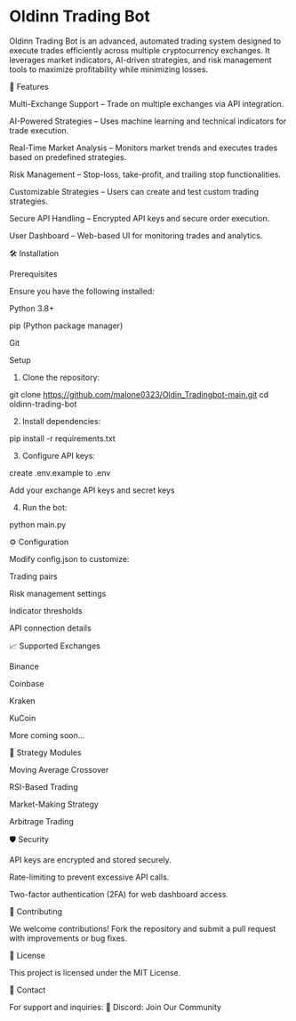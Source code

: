 # Oldinn Trading Bot
Oldinn Trading Bot is an advanced, automated trading system designed to execute trades efficiently across multiple cryptocurrency exchanges. It leverages market indicators, AI-driven strategies, and risk management tools to maximize profitability while minimizing losses.

🚀 Features

Multi-Exchange Support – Trade on multiple exchanges via API integration.

AI-Powered Strategies – Uses machine learning and technical indicators for trade execution.

Real-Time Market Analysis – Monitors market trends and executes trades based on predefined strategies.

Risk Management – Stop-loss, take-profit, and trailing stop functionalities.

Customizable Strategies – Users can create and test custom trading strategies.

Secure API Handling – Encrypted API keys and secure order execution.

User Dashboard – Web-based UI for monitoring trades and analytics.


🛠️ Installation

Prerequisites

Ensure you have the following installed:

Python 3.8+

pip (Python package manager)

Git


Setup

1. Clone the repository:

git clone https://github.com/malone0323/Oldin_Tradingbot-main.git
cd oldinn-trading-bot


2. Install dependencies:

pip install -r requirements.txt


3. Configure API keys:

create .env.example to .env

Add your exchange API keys and secret keys



4. Run the bot:

python main.py



⚙️ Configuration

Modify config.json to customize:

Trading pairs

Risk management settings

Indicator thresholds

API connection details


📈 Supported Exchanges

Binance

Coinbase

Kraken

KuCoin

More coming soon...


🤖 Strategy Modules

Moving Average Crossover

RSI-Based Trading

Market-Making Strategy

Arbitrage Trading


🛡️ Security

API keys are encrypted and stored securely.

Rate-limiting to prevent excessive API calls.

Two-factor authentication (2FA) for web dashboard access.


📢 Contributing

We welcome contributions! Fork the repository and submit a pull request with improvements or bug fixes.

📜 License

This project is licensed under the MIT License.

📧 Contact

For support and inquiries:
💬 Discord: Join Our Community

